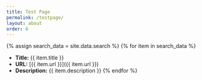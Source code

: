 ```yaml
---
title: Test Page
permalink: /testpage/
layout: about
order: 6
---
```


{% assign search_data = site.data.search %}
{% for item in search_data %}
  - **Title:** {{ item.title }}
  - **URL:** [{{ item.url }}]({{ item.url }})
  - **Description:** {{ item.description }}
{% endfor %}
